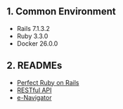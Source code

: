 ## 1. Common Environment

- Rails 7.1.3.2
- Ruby 3.3.0
- Docker 26.0.0

## 2. READMEs

- [Perfect Ruby on Rails](./perfect-ruby-on-rails/README.md)
- [RESTful API](./restful-api/README.md)
- [e-Navigator](./e-navigator/README.md)
